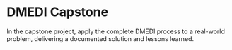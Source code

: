 # DMEDI Capstone

In the capstone project, apply the complete DMEDI process to a real-world problem, delivering a documented solution and lessons learned.